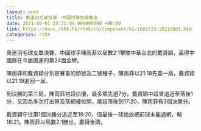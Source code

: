```yaml
---
layout: post
title: 奧運羽毛球女單　中國的陳雨菲奪金
date: 2021-08-01 22:31:09.000000000 +08:00
link: https://news.rthk.hk/rthk/ch/component/k2/1603723-20210801.htm
categories: rthk
---
```


奧運羽毛球女單決賽，中國球手陳雨菲以局數2:1擊敗中華台北的戴資穎，贏得中國隊在今屆奧運的第24面金牌。

陳雨菲和戴資穎分別是賽事的頭號及二號種子，陳雨菲以21:18先贏一局，戴資穎以21:19追回一局。

到決勝的第三局，陳雨菲初段佔優，最多領先過7分。戴資穎中段曾追近至落後1分，又因為多次打出界及落網被拉開，尾段落後到17:20，陳雨菲有3個決勝分。

戴資穎守住第1個決勝分追近至18:20，但最後一球她放網前球未能過網，輸18:21。陳雨菲以局數2:1勝出，贏得金牌。
